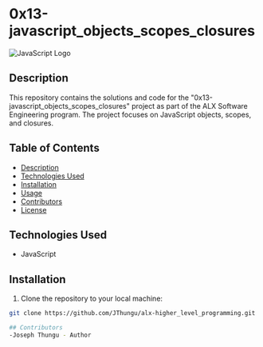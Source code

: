 # 0x13-javascript_objects_scopes_closures

![JavaScript Logo](https://upload.wikimedia.org/wikipedia/commons/6/6a/JavaScript-logo.png)

## Description

This repository contains the solutions and code for the "0x13-javascript_objects_scopes_closures" project as part of the ALX Software Engineering program. The project focuses on JavaScript objects, scopes, and closures.

## Table of Contents

- [Description](#description)
- [Technologies Used](#technologies-used)
- [Installation](#installation)
- [Usage](#usage)
- [Contributors](#contributors)
- [License](#license)

## Technologies Used

- JavaScript

## Installation

1. Clone the repository to your local machine:

```bash
git clone https://github.com/JThungu/alx-higher_level_programming.git

## Contributors
-Joseph Thungu - Author
